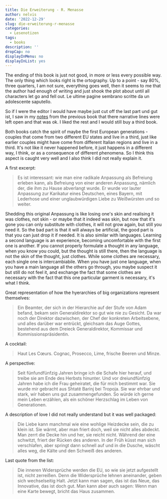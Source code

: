 ```yaml
---
title: Die Erweiterung - R. Menasse
author: nelvis
date: '2022-12-29'
slug: die-erweiterung-r-menasse
categories:
  - Lesenotizen
tags:
  - books
description: ''
dropCap: no
displayInMenu: no
displayInList: yes
---
```


The ending of this book is just not good, in more or less every possible way. The only thing which looks right is the ortography. Up to a point - say 80%, three quarters, I am not sure, everything goes well, then it seems to me that the author had enough of writing and just shook the plot about until all characters let go and fell out. Le ultime pagine sembrano scritte da un adolescente saputello.

So if I were the editor I would have maybe just cut off the last part und gut ist, I saw in my [notes](https://naelvis.github.io/refactored-happiness/posts/die-hauptstadt-r-menasse/) from the previous book that there narrative lines were left open and that was ok. I liked the rest and I would still buy a third book.

Both books catch the spirit of maybe the first European generations - couples that come from two different EU states and live in a third, just like earlier couples might have come from different Italian regions and live in a third. It's not like it never happened before, it just happens in a different way, I think, or as a consequence of different phenomena. So I think this aspect is caught very well and I also think I did not really explain it.

A first excerpt:
> Es ist interessant: wie man eine radikale Anpassung als Befreiung erleben kann, als Befreiung von einer anderen Anpassung, nämlich der, die ihm zu Hause abverlangt wurde. Er wurde vor lauter Anpassung zur Karikatur eines Deutschen, eines Bayern, mit Lederhose und einer unglaubwürdigen Liebe zu Weißwürsten und so weiter.

Shedding this original Anpassung is like losing one's skin and realising it was clothes, not skin - or maybe that it indeed was skin, but now that it's gone you can only substitute with clothes, it will not grow again, but still you need it. So the bad part is that it will always be artificial, the good part is that you can just drop it if needed. It is also similar with languages. Learning a second language is an experience, becoming uncomfortable with the first one is another. If you cannot properly formulate a thought in any language, when you know you could, but the thought is still there, then the language is not the skin of the thought, just clothes. While some clothes are necessary, each single one is intercambiabile. When you have just one language, when you have a main language all the others go through, you maybe suspect it but still do not feel it, and exchange the fact that some clothes are necessary with the fact that this one particular garment is necessary, it's what I think.

Great representation of how the hyerarchies of big organizations represent themselves:
> Ein Beamter, der sich in der Hierarchie auf der Stufe von Adam befand, bekam sein Generaldirektor so gut wie nie zu Gesicht. Da war noch der Direktor dazwischen, der Chef der konkreten Arbeitsebene, und alles darüber war entrückt, gleichsam das Auge Gottes, bestehend aus dem Dreieck Generaldirektor, Kommissar und Kommissionspräsidentin.

A cocktail:
> Haut Les Cœurs. Cognac, Prosecco, Lime, frische Beeren und Minze.

A perspective:
> Seit fünfundfünfzig Jahren bringe ich die Schafe hier herauf, und treibe sie am Ende des Herbsts hinunter. Und vor dreiundfünfzig Jahren habe ich die Frau geheiratet, die für mich bestimmt war. Sie wurde mir gebracht aus Shtatë Barinj bei Tropoja. Sie war ehrbar und stark, wir haben uns gut zusammengefunden. So würde ich gerne mein Leben erzählen, als ein schöner Herzschlag im Leben von Generationen.

A description of love I did not really understand but it was well packaged:
> Die Liebe kann manchmal wie eine wohlige Heizdecke sein, die zu klein ist. Sie wärmt, aber man friert doch, weil sie nicht alles abdeckt. Man zerrt die Decke hin und her, sie reicht nicht. Während der eine schwitzt, friert der Rücken des anderen. In der Früh küsst man sich verschlafen, aber springt dann schnell auf und in die Dusche, wäscht alles weg, die Kälte und den Schweiß des anderen.

Last quote from the list:
> Die inneren Widersprüche werden die EU, so wie sie jetzt aufgestellt ist, nicht zerreißen. Denn die Widersprüche lehnen aneinander, geben sich wechselseitig Halt. Jetzt kann man sagen, das ist das Neue, das Innovative, das ist doch gut. Man kann aber auch sagen: Wenn man eine Karte bewegt, bricht das Haus zusammen.
